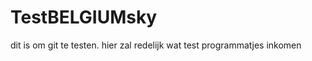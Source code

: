 TestBELGIUMsky
==============

dit is om git te testen. hier zal redelijk wat test programmatjes inkomen